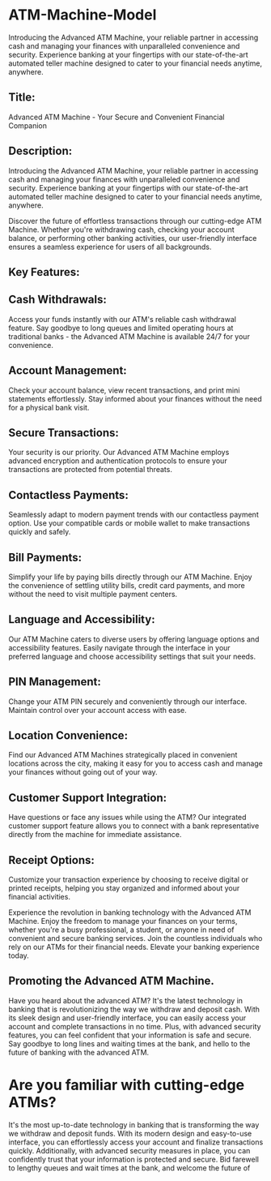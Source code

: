 # ATM-Machine-Model
Introducing the Advanced ATM Machine, your reliable partner in accessing cash and managing your finances with unparalleled convenience and security. Experience banking at your fingertips with our state-of-the-art automated teller machine designed to cater to your financial needs anytime, anywhere.

##  Title: 
  Advanced ATM Machine - Your Secure and Convenient Financial Companion

##  Description:
  Introducing the Advanced ATM Machine, your reliable partner in accessing cash and managing your finances with unparalleled convenience and security. Experience banking at your fingertips with our state-of-the-art automated teller machine designed to cater to your financial needs anytime, anywhere.

Discover the future of effortless transactions through our cutting-edge ATM Machine. Whether you're withdrawing cash, checking your account balance, or performing other banking activities, our user-friendly interface ensures a seamless experience for users of all backgrounds.

##  Key Features:

##  Cash Withdrawals: 
  Access your funds instantly with our ATM's reliable cash withdrawal feature. Say goodbye to long queues and limited operating hours at traditional banks - the Advanced ATM Machine is available 24/7 for your convenience.
##  Account Management: 
  Check your account balance, view recent transactions, and print mini statements effortlessly. Stay informed about your finances without the need for a physical bank visit.
##  Secure Transactions:
  Your security is our priority. Our Advanced ATM Machine employs advanced encryption and authentication protocols to ensure your transactions are protected from potential threats.
##  Contactless Payments: 
  Seamlessly adapt to modern payment trends with our contactless payment option. Use your compatible cards or mobile wallet to make transactions quickly and safely.
##  Bill Payments: 
  Simplify your life by paying bills directly through our ATM Machine. Enjoy the convenience of settling utility bills, credit card payments, and more without the need to visit multiple payment centers.
##  Language and Accessibility: 
  Our ATM Machine caters to diverse users by offering language options and accessibility features. Easily navigate through the interface in your preferred language and choose accessibility settings that suit your needs.
##  PIN Management: 
  Change your ATM PIN securely and conveniently through our interface. Maintain control over your account access with ease.
##  Location Convenience: 
  Find our Advanced ATM Machines strategically placed in convenient locations across the city, making it easy for you to access cash and manage your finances without going out of your way.
##  Customer Support Integration:
  Have questions or face any issues while using the ATM? Our integrated customer support feature allows you to connect with a bank representative directly from the machine for immediate assistance.
##  Receipt Options: 
  Customize your transaction experience by choosing to receive digital or printed receipts, helping you stay organized and informed about your financial activities.

  Experience the revolution in banking technology with the Advanced ATM Machine. Enjoy the freedom to manage your finances on your terms, whether you're a busy professional, a student, or anyone in need of convenient and secure banking services. Join the countless individuals who rely on our ATMs for their financial needs. Elevate your banking experience today.

##  Promoting the Advanced ATM Machine.
  Have you heard about the advanced ATM? It's the latest technology in banking that is revolutionizing the way we withdraw and deposit cash. With its sleek design and user-friendly interface, you can easily access your account and complete transactions in no time. Plus, with advanced security features, you can feel confident that your information is safe and secure. Say goodbye to long lines and waiting times at the bank, and hello to the future of banking with the advanced ATM.

#  Are you familiar with cutting-edge ATMs? 
  It's the most up-to-date technology in banking that is transforming the way we withdraw and deposit funds. With its modern design and easy-to-use interface, you can effortlessly access your account and finalize transactions quickly. Additionally, with advanced security measures in place, you can confidently trust that your information is protected and secure. Bid farewell to lengthy queues and wait times at the bank, and welcome the future of 
